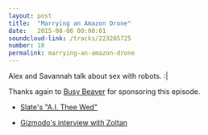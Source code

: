 ```yaml
---
layout: post
title:  "Marrying an Amazon Drone"
date:   2015-08-06 00:00:01
soundcloud-link: /tracks/223285725
number: 10
permalink: marrying-an-amazon-drone
---
```


Alex and Savannah talk about sex with robots. :|

Thanks again to [Busy Beaver](https://www.busybeaver.net/) for sponsoring this episode.

- [Slate's "A.I. Thee Wed"](http://www.slate.com/articles/technology/future_tense/2015/08/humans_should_be_able_to_marry_robots.html)

- [Gizmodo's interview with Zoltan](http://gizmodo.com/367698/technosexual-one-mans-tale-of-robot-love)